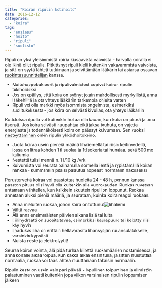 ```yaml
---
title: "Koiran ripulin kotihoito"
date: 2016-12-12
categories: 
  - "koira"
tags: 
  - "ensiapu"
  - "hoito"
  - "ripuli"
  - "suolisto"
---
```


Ripuli on yksi yleisimmistä koiria kiusaavista vaivoista - harvalla koiralla ei ole ikinä ollut ripulia. Pitkittynyt ripuli kielii kuitenkin vakavammista vaivoista, ja sitä on syytä lähteä tutkimaan ja selvittämään lääkärin tai asiansa osaavan [ruokintasuunnittelijan](https://store.katiska.info/tuote/puhelinneuvonta/) kanssa.

<!--more-->

- Maitohappobakteerit ja ripulivalmisteet sopivat koiran ripulin tukihoidoksi
- Jos on epäilys, että koira on syönyt jotain mahdollisesti myrkyllistä, anna [lääkehiiltä](https://www.katiska.eu/tieto/itsehoito/koiran-ripuli-myrkytys-ja-laakehiili/) ja ota yhteys lääkäriin tarkempia ohjeita varten
- Ripuli voi olla merkki myös isommista ongelmista, esimerkiksi suolitukoksesta - jos koira on selvästi kivulias, ota yhteys lääkäriin

Kotioloissa ripulia voi kuitenkin hoitaa niin kauan, kun koira on pirteä ja oma itsensä. Jos koira selvästi nuupahtaa eikä jaksa touhuta, on vajetta energiasta ja todennäköisesti koira on päässyt kuivumaan. Sen vuoksi [nesteyttäminen](https://www.katiska.eu/tieto/lihaksisto-ja-luusto/liikkuvan-koiran-nesteyttaminen/) onkin ripulin ykköshoitokeino.

- Juota koiraa usein pieneiä määriä lihaliemellä tai riisin keitinvedellä, jossa on litraa kohden 1 tl [suolaa](https://www.katiska.eu/tieto/koira-ruoka-lisaravinne/suola/) ja 1tl sokeria tai [hunajaa](https://www.katiska.eu/tieto/monivitamiinit-ja-mineraalit/hunaja/), sekä 500 mg kaliumia.
- Nestettä tulisi mennä n. 1 l/10 kg /vrk
- Kuivumista voi seurata painamalla sormella ientä ja rypistämällä koiran nahkaa - kummankin pitäisi palautua nopeasti normaalin näköiseksi

Perustervettä koiraa voi paastottaa huoletta 24 - 48 h, pennun kanssa paaston pituus olisi hyvä olla kuitenkin alle vuorokauden. Ruokaa ruvetaan antamaan vähitellen, kun kaikkein akuutein ripuli on loppunut. Ruokaa annetaan aluksi pieniä määriä, ja seurataan, kuinka koira reagoi ruokaan.

- Anna mieluiten ruokaa, johon koira on tottunut![lihaliemi](images/lihaliemi-250x250.jpg)
- Vältä rasvaa
- Älä anna ensimmäisten päivien aikana lisiä tai luita
- Hiilihydraatti on suositeltavaa, esimerkiksi kaurapuuro tai keitetty riisi käy hyvin
- Laadukas liha on erittäin hellävarasita lihansyöjän ruuansulatukselle, varsinkin kypsänä
- Muista neste ja elektrolyytit!

Seuraa koiran vointia, älä pidä turhaa kiirettä ruokamäärien nostamisessa, ja anna koiralle aikaa toipua. Kun kakka alkaa ensin tulla, ja sitten muistuttaa normaalia, ruokaa voi taas lähteä muuttamaan takaisin normaaliin.

Ripulin kesto on usein vain pari päivää - lopullinen toipuminen ja elimistön palautuminen vaatii kuitenkin jopa viikon varsinaisen ripulin loppumisen jälkeen
